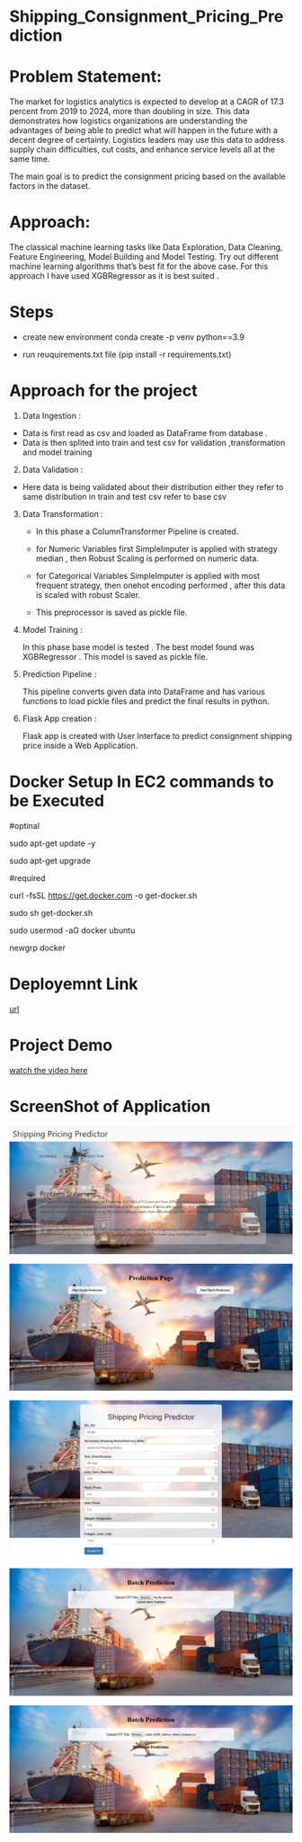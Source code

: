 # Shipping_Consignment_Pricing_Prediction

# Problem Statement:


The market for logistics analytics is expected to develop at a CAGR of 17.3 percent
from 2019 to 2024, more than doubling in size. This data demonstrates how logistics
organizations are understanding the advantages of being able to predict what will
happen in the future with a decent degree of certainty. Logistics leaders may use this
data to address supply chain difficulties, cut costs, and enhance service levels all at the
same time.

The main goal is to predict the consignment pricing based on the available factors in the
dataset.

# Approach:
The classical machine learning tasks like Data Exploration, Data Cleaning,
Feature Engineering, Model Building and Model Testing. Try out different machine
learning algorithms that’s best fit for the above case.
For this approach I have used XGBRegressor as it is best suited .

# Steps 

* create new environment 
    conda create -p venv python==3.9 

* run reuquirements.txt file (pip install -r requirements.txt)          


# Approach for the project

 1. Data Ingestion :

   * Data is first read as csv and loaded as DataFrame from database .
   * Data is then splited into train and test csv  for validation ,transformation and model training 

2.  Data Validation :

   * Here data is being validated about their distribution either they refer to same distribution in train and test csv refer to base csv 

3. Data Transformation :
   
    * In this phase a ColumnTransformer Pipeline is created.

    *  for Numeric Variables first SimpleImputer is applied with strategy median , then Robust  Scaling is performed on numeric data.
    
    * for Categorical Variables SimpleImputer is applied with most frequent strategy, then onehot encoding  performed , after this data is scaled with robust Scaler.
    
    * This preprocessor is saved as pickle file.


4.  Model Training :

    In this phase base model is tested . The best model found was XGBRegressor .
    This model is saved as pickle file.


5. Prediction Pipeline :

    This pipeline converts given data into DataFrame and has various functions to load pickle files and predict the final results in python.

6. Flask App creation :

    Flask app is created with User Interface to predict consignment shipping price inside a Web Application.

# Docker Setup In EC2 commands to be Executed
#optinal

sudo apt-get update -y

sudo apt-get upgrade

#required

curl -fsSL https://get.docker.com -o get-docker.sh

sudo sh get-docker.sh

sudo usermod -aG docker ubuntu

newgrp docker

# Deployemnt Link 
 [url](http://52.23.245.72:8080/)

# Project Demo 

[watch the video here](https://drive.google.com/drive/folders/1uhA13zuZ9ghmrbCAkCE8b_CeqhTC0SPV)
# ScreenShot of Application 

![Image Alt Text](Screenshots/Screenshot%202023-09-08%20at%2011-29-38%20Shipping%20Pricing%20Predictor.png)

![Image Alt Text](Screenshots/Screenshot%202023-09-08%20at%2011-31-16%20Prediction.png)

![Image Alt Text](Screenshots/Screenshot%202023-09-08%20at%2011-31-59%20Input%20Form.png)

![Image Alt Text](Screenshots/Screenshot%202023-09-08%20at%2011-32-33%20Batch%20Prediction.png)

![Image Alt Text](Screenshots/Screenshot%202023-09-08%20at%2011-33-53%20Batch%20Prediction%20-%20Copy.png)


